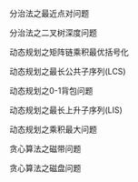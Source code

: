 分治法之最近点对问题  

分治法之二叉树深度问题  

动态规划之矩阵链乘积最优括号化  

动态规划之最长公共子序列(LCS)  

动态规划之0-1背包问题  

动态规划之最长上升子序列(LIS)  

动态规划之乘积最大问题  

贪心算法之磁带问题  

贪心算法之磁盘问题  
